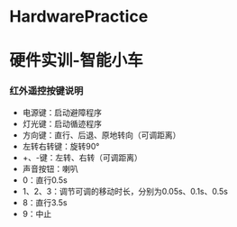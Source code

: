 # HardwarePractice
# 硬件实训-智能小车
### 红外遥控按键说明
- 电源键：启动避障程序
- 灯光键：启动循迹程序
- 方向键：直行、后退、原地转向（可调距离）
- 左转右转键：旋转90°
- +、-键：左转、右转（可调距离）
- 声音按钮：喇叭
- 0：直行0.5s
- 1、2、3：调节可调的移动时长，分别为0.05s、0.1s、0.5s
- 8：直行3.5s
- 9：中止



